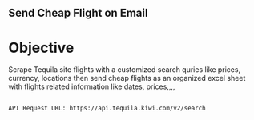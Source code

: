 ## Send Cheap Flight on Email

# Objective

Scrape Tequila site flights with a customized search quries like prices, currency, locations then send cheap flights as an organized excel sheet with flights related information like dates, prices,,,,

```

API Request URL: https://api.tequila.kiwi.com/v2/search
